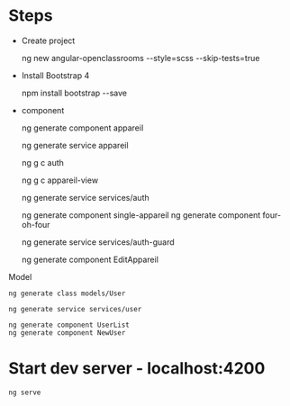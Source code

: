 # Steps

- Create project

	ng new angular-openclassrooms --style=scss --skip-tests=true
	
- Install Bootstrap 4

	npm install bootstrap --save

- component
	
	ng generate component appareil

	ng generate service appareil
	
	ng g c auth

	ng g c appareil-view

	ng generate service services/auth

	ng generate component single-appareil
	ng generate component four-oh-four

	ng generate service services/auth-guard

	ng generate component EditAppareil

Model 

	ng generate class models/User

	ng generate service services/user

	ng generate component UserList
	ng generate component NewUser

# Start dev server - localhost:4200

    ng serve

